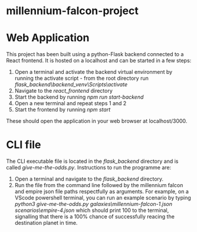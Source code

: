 # millennium-falcon-project
 
# Web Application
This project has been built using a python-Flask backend connected to a React frontend. It is hosted on a localhost and can be started in a few steps:

1. Open a terminal and activate the backend virtual environment by running the activate script - from the root directory run _flask_backend\backend_venv\Scripts\activate_
2. Navigate to the _react_frontend_ directory
3. Start the backend by running _npm run start-backend_
4. Open a new terminal and repeat steps 1 and 2
5. Start the frontend by running _npm start_

These should open the application in your web browser at localhost/3000.

# CLI file
The CLI executable file is located in the _flask_backend_ directory and is called _give-me-the-odds.py_. Instructions to run the programme are:
1. Open a terminal and navigate to the _flask_backend_ directory.
2. Run the file from the command line followed by the millennium falcon and empire json file paths respectfully as arguments. For example, on a VScode powershell terminal, you can run an example scenario by typing _python3 give-me-the-odds.py galaxies\millennium-falcon-1.json scenarios\empire-4.json_ which should print 100 to the terminal, signalling that there is a 100% chance of successfully reacing the destination planet in time.
